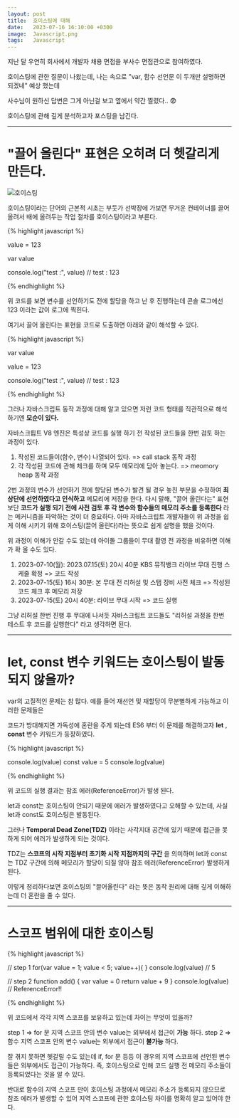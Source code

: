 ```yaml
---
layout: post
title:  호이스팅에 대해
date:   2023-07-16 16:10:00 +0300
image:  Javascript.png
tags:   Javascript
---
```



지난 달 우연히 회사에서 개발자 채용 면접을 부사수 면접관으로 참여하였다.

호이스팅에 관한 질문이 나왔는데, 나는 속으로 "var, 함수 선언문 이 두개만 설명하면 되겠네" 예상 했는데 

사수님이 원하신 답변은 그게 아닌걸 보고 옆에서 약간 찔렸다.. 😨

호이스팅에 관해 깊게 분석하고자 포스팅을 남긴다.

---

# "끌어 올린다" 표현은 오히려 더 헷갈리게 만든다.

![호이스팅](https://github.com/CaliforniaLuv/Tech_Blog/assets/78064720/c0741572-fc4a-41d5-bf1d-1d7874374d07)

호이스팅이라는 단어의 근본적 시초는 부둣가 선박장에 가보면 무거운 컨테이너를 끌어 올려서 배에 올려두는 작업 절차를 호이스팅이라고 부른다.

{% highlight javascript %}

value = 123

var value

console.log("test :", value) // test : 123 

{% endhighlight %}

위 코드를 보면 변수를 선언하기도 전에 할당을 하고 난 후 진행하는데 콘솔 로그에선 123 이라는 값이 로그에 찍힌다.

여기서 끌어 올린다는 표현을 코드로 도출하면 아래와 같이 해석할 수 있다.

{% highlight javascript %}

var value

value = 123

console.log("test :", value) // test : 123 

{% endhighlight %}

그러나 자바스크립트 동작 과정에 대해 알고 있으면 저런 코드 형태를 직관적으로 해석 하기엔 __모순이 있다.__

자바스크릡트 V8 엔진은 특성상 코드를 실행 하기 전 작성된 코드들을 한번 검토 하는 과정이 있다.

1. 작성된 코드들이(함수, 변수) 나열되어 있다. => call stack 동작 과정
2. 각 작성된 코드에 관해 체크를 하며 모두 메모리에 담아 놓는다. => meomory heap 동작 과정

2번 과정의 변수가 선언하기 전에 할당된 변수가 발견 될 경우 놓친 부분을 수정하여 __최상단에 선언하였다고 인식하고__ 메모리에 저장을 한다.
다시 말해, "끌어 올린다는" 표현보단 __코드가 실행 되기 전에 사전 검토 후 각 변수와 함수들의 메모리 주소를 등록한다__ 라는 메커니즘을 파악하는 것이 더 중요하다.
아마 자바스크립트 개발자들이 위 과정을 쉽게 이해 시키기 위해 호이스팅(끌어 올린다)라는 뜻으로 쉽게 설명을 했을 것이다.

위 과정이 이해가 안갈 수도 있는데 아이돌 그룹들이 무대 촬영 전 과정을 비유하면 이해가 확 올 수도 있다.

1. 2023-07-10(월): 2023.07.15(토) 20시 40분 KBS 뮤직뱅크 라이브 무대 진행 스케줄 확정 => 코드 작성
2. 2023-07-15(토) 16시 30분: 본 무대 전 리허설 및 스탭 장비 사전 체크 => 작성된 코드 체크 후 메모리 저장
3. 2023-07-15(토) 20시 40분: 라이브 무대 시작 => 코드 실행

그냥 리허설 한번 진행 후 무대에 나서듯 자바스크립트 코드들도 "리허설 과정을 한번 테스트 후 코드를 실행한다" 라고 생각하면 된다.

---

# let, const 변수 키워드는 호이스팅이 발동되지 않을까? 

var의 고질적인 문제는 참 많다. 예를 들어 재선언 및 재할당이 무분별하게 가능하고 이러한 문제들은 

코드가 방대해지면 가독성에 혼란을 주게 되는데 ES6 부터 이 문제를 해결하고자 __let__ , __const__ 변수 키워드가 등장하였다.

{% highlight javascript %}

console.log(value)
const value = 5
console.log(value)

{% endhighlight %}

위 코드의 실행 결과는 참조 에러(ReferenceError)가 발생 된다.

let과 const는 호이스팅이 안되기 때문에 에러가 발생하였다고 오해할 수 있는데, 사실 let과 const도 호이스팅은 발동된다. 

그러나 __Temporal Dead Zone(TDZ)__ 이라는 사각지대 공간에 있기 때문에 접근을 못하게 되어 에러가 발생하게 되는 것이다.

TDZ는 __스코프의 시작 지점부터 초기화 시작 지점까지의 구간__ 을 의미하며 let과 const는 TDZ 구간에 의해 메모리가 할당이 되질 않아 참조 에러(ReferenceError) 발생하게 된다.

이렇게 정리하다보면 호이스팅의 "끌어올린다" 라는 뜻은 동작 원리에 대해 깊게 이해하는데 더 혼란을 줄 수 있다.

---

# 스코프 범위에 대한 호이스팅

{% highlight javascript %}

// step 1
for(var value = 1; value < 5; value++){ 
}
console.log(value) // 5

// step 2
function add() {
    var value = 0
    return value + 9
}
console.log(value) // ReferenceError!!

{% endhighlight %}

위 코드에서 각각 지역 스코프를 보유하고 있는데 차이는 무엇이 있을까?

step 1 => for 문 지역 스코프 안의 변수 value는 외부에서 접근이 __가능__ 하다.
step 2 => 함수 지역 스코프 안의 변수 value는 외부에서 접근이 __불가능__ 하다.

잘 겪지 못하면 헷갈릴 수도 있는데 if, for 문 등등 이 경우의 지역 스코프에 선언된 변수들은 외부에서도 접근이 가능하다. 
즉, 호이스팅으로 인해 코드 실행 전 메모리 주소들이 등록되었다는 것을 알 수 있다.

반대로 함수의 지역 스코프 만이 호이스팅 과정에서 메모리 주소가 등록되지 않으므로 참조 에러가 발생할 수 있어
지역 스코프에 관한 호이스팅 차이를 명확히 알고 있어야 한다.


